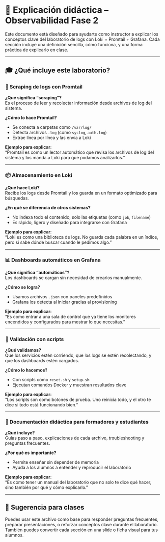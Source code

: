 # 📘 Explicación didáctica – Observabilidad Fase 2

Este documento está diseñado para ayudarte como instructor a explicar los conceptos clave del laboratorio de logs con Loki + Promtail + Grafana. Cada sección incluye una definición sencilla, cómo funciona, y una forma práctica de explicarlo en clase.

---

## 🎓 ¿Qué incluye este laboratorio?

### 🧹 Scraping de logs con Promtail

**¿Qué significa “scraping”?**  
Es el proceso de leer y recolectar información desde archivos de log del sistema.

**¿Cómo lo hace Promtail?**  
- Se conecta a carpetas como `/var/log/`
- Detecta archivos `.log` (como `syslog`, `auth.log`)
- Extrae línea por línea y las envía a Loki

**Ejemplo para explicar:**  
“Promtail es como un lector automático que revisa los archivos de log del sistema y los manda a Loki para que podamos analizarlos.”

---

### 📦 Almacenamiento en Loki

**¿Qué hace Loki?**  
Recibe los logs desde Promtail y los guarda en un formato optimizado para búsquedas.

**¿En qué se diferencia de otros sistemas?**  
- No indexa todo el contenido, solo las etiquetas (como `job`, `filename`)
- Es rápido, ligero y diseñado para integrarse con Grafana

**Ejemplo para explicar:**  
“Loki es como una biblioteca de logs. No guarda cada palabra en un índice, pero sí sabe dónde buscar cuando le pedimos algo.”

---

### 📊 Dashboards automáticos en Grafana

**¿Qué significa “automáticos”?**  
Los dashboards se cargan sin necesidad de crearlos manualmente.

**¿Cómo se logra?**  
- Usamos archivos `.json` con paneles predefinidos
- Grafana los detecta al iniciar gracias al provisioning

**Ejemplo para explicar:**  
“Es como entrar a una sala de control que ya tiene los monitores encendidos y configurados para mostrar lo que necesitas.”

---

### 🧪 Validación con scripts

**¿Qué validamos?**  
Que los servicios estén corriendo, que los logs se estén recolectando, y que los dashboards estén cargados.

**¿Cómo lo hacemos?**  
- Con scripts como `reset.sh` y `setup.sh`
- Ejecutan comandos Docker y muestran resultados clave

**Ejemplo para explicar:**  
“Los scripts son como botones de prueba. Uno reinicia todo, y el otro te dice si todo está funcionando bien.”

---

### 📘 Documentación didáctica para formadores y estudiantes

**¿Qué incluye?**  
Guías paso a paso, explicaciones de cada archivo, troubleshooting y preguntas frecuentes.

**¿Por qué es importante?**  
- Permite enseñar sin depender de memoria
- Ayuda a los alumnos a entender y reproducir el laboratorio

**Ejemplo para explicar:**  
“Es como tener un manual del laboratorio que no solo te dice qué hacer, sino también por qué y cómo explicarlo.”

---

## 🧠 Sugerencia para clases

Puedes usar este archivo como base para responder preguntas frecuentes, preparar presentaciones, o reforzar conceptos clave durante el laboratorio.  
También puedes convertir cada sección en una slide o ficha visual para tus alumnos.


